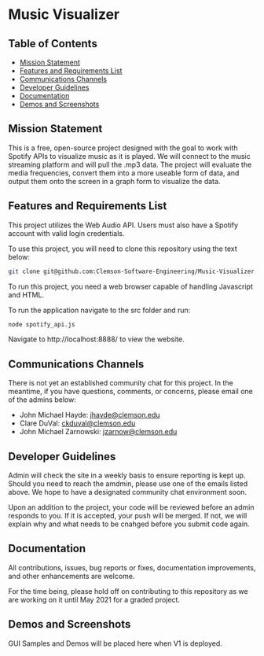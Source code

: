 # Music Visualizer

## Table of Contents
- [Mission Statement](#mission-statement)
- [Features and Requirements List](#features-and-requirements-list)
- [Communications Channels](#communications-channels)
- [Developer Guidelines](#developer-guidelines)
- [Documentation](#documentation)
- [Demos and Screenshots](#demos-and-screenshots)

## Mission Statement
This is a free, open-source project designed with the goal to work with Spotify APIs to visualize music as it is played. We will connect to the music streaming platform and will pull the .mp3 data. The project will evaluate the media frequencies, convert them into a more useable form of data, and output them onto the screen in a graph form to visualize the data. 

## Features and Requirements List
This project utilizes the Web Audio API. Users must also have a Spotify account with valid login credentials. 

To use this project, you will need to clone this repository using the text below: 

```sh
git clone git@github.com:Clemson-Software-Engineering/Music-Visualizer.git
```

To run this project, you need a web browser capable of handling Javascript and HTML.   

To run the application navigate to the src folder and run:

```sh
node spotify_api.js
```

Navigate to http://localhost:8888/ to view the website. 

## Communications Channels
There is not yet an established community chat for this project. In the meantime, if you have questions, comments, or concerns, please email one of the admins below: 
- John Michael Hayde: jhayde@clemson.edu
- Clare DuVal: ckduval@clemson.edu
- John Michael Zarnowski: jzarnow@clemson.edu

## Developer Guidelines
Admin will check the site in a weekly basis to ensure reporting is kept up. Should you need to reach the amdmin, please use one of the emails listed above. We hope to have a designated community chat environment soon.  
  
Upon an addition to the project, your code will be reviewed before an admin responds to you. If it is accepted, your push will be merged. If not, we will explain why and what needs to be cnahged before you submit code again.

## Documentation
All contributions, issues, bug reports or fixes, documentation improvements, and other enhancements are welcome. 

For the time being, please hold off on contributing to this repository as we are working on it until May 2021 for a graded project. 

## Demos and Screenshots
GUI Samples and Demos will be placed here when V1 is deployed.
